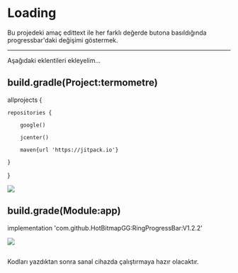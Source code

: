 # Loading
Bu projedeki amaç edittext ile her farklı değerde butona basıldığında progressbar'daki değişimi göstermek.

---
Aşağıdaki eklentileri ekleyelim...

## build.gradle(Project:termometre)

allprojects {
    
    repositories {
    
        google()
        
        jcenter()
        
        maven{url 'https://jitpack.io'}

    }
}

![](https://thumbs.gfycat.com/ExaltedGranularGoral-small.gif)

## build.grade(Module:app)
implementation 'com.github.HotBitmapGG:RingProgressBar:V1.2.2'

![](https://thumbs.gfycat.com/ThoughtfulLazyBergerpicard-small.gif)

##
Kodları yazdıktan sonra sanal cihazda çalıştırmaya hazır olacaktır.

